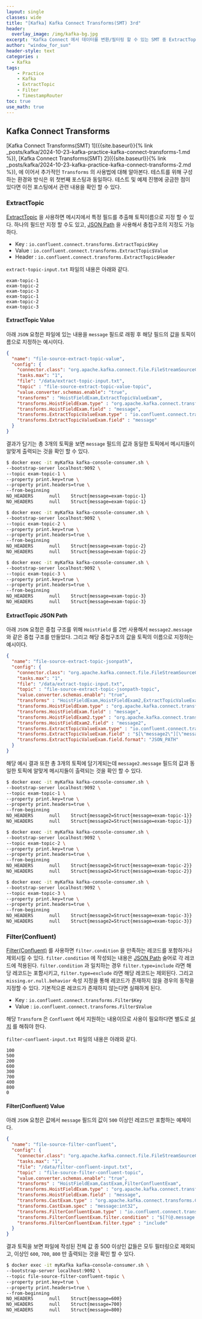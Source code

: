 ```yaml
--- 
layout: single
classes: wide
title: "[Kafka] Kafka Connect Transforms(SMT) 3rd"
header:
  overlay_image: /img/kafka-bg.jpg
excerpt: 'Kafka Connect 에서 데이터를 변환/필터링 할 수 있는 SMT 중 ExtractTopic, Filter, TimestampRouter 에 대해 알아보자'
author: "window_for_sun"
header-style: text
categories :
  - Kafka
tags:
    - Practice
    - Kafka
    - ExtractTopic
    - Filter
    - TimestampRouter
toc: true
use_math: true
---
```


## Kafka Connect Transforms
[Kafka Connect Transforms(SMT) 1]({{site.baseurl}}{% link _posts/kafka/2024-10-23-kafka-practice-kafka-connect-transforms-1.md %}),
[Kafka Connect Transforms(SMT) 2]({{site.baseurl}}{% link _posts/kafka/2024-10-23-kafka-practice-kafka-connect-transforms-2.md %}),
에 이어서 추가적인 `Transforms` 의 사용법에 대해 알아본다. 
테스트를 위해 구성하는 환경와 방식은 위 첫번째 포스팅과 동일하다. 
테스트 및 예제 진행에 궁금한 점이 있다면 이전 포스팅에서 관련 내용을 확인 할 수 있다.  

### ExtractTopic
[ExtractTopic](https://docs.confluent.io/platform/current/connect/transforms/extracttopic.html)
을 사용하면 메시지에서 특정 필드를 추출해 토픽이름으로 지정 할 수 있다. 
하나의 필드만 지정 할 수도 있고, [JSON Path](https://github.com/json-path/JsonPath)
을 사용해서 충첩구조의 지정도 가능하다.  

- Key : `io.confluent.connect.transforms.ExtractTopic$Key`
- Value : `io.confluent.connect.transforms.ExtractTopic$Value`
- Header : `io.confluent.connect.transforms.ExtractTopic$Header`

`extract-topic-input.txt` 파일의 내용은 아래와 같다.  

```
exam-topic-1
exam-topic-2
exam-topic-3
exam-topic-1
exam-topic-2
exam-topic-3
```  

#### ExtractTopic Value
아래 `JSON` 요청은 파일에 있는 내용을 `message` 필드로 래핑 후 해당 필드의 값을 토픽이름으로 지정하는 예시이다. 


```json
{
  "name": "file-source-extract-topic-value",
  "config": {
    "connector.class": "org.apache.kafka.connect.file.FileStreamSourceConnector",
    "tasks.max": "1",
    "file": "/data/extract-topic-input.txt",
    "topic" : "file-source-extract-topic-value-topic",
    "value.converter.schemas.enable": "true",
    "transforms" : "HoistFieldExam,ExtractTopicValueExam",
    "transforms.HoistFieldExam.type" : "org.apache.kafka.connect.transforms.HoistField$Value",
    "transforms.HoistFieldExam.field" : "message",
    "transforms.ExtractTopicValueExam.type" : "io.confluent.connect.transforms.ExtractTopic$Value",
    "transforms.ExtractTopicValueExam.field" : "message"
  }
}
```  

결과가 담기는 총 3개의 토픽을 보면 `message` 필드의 값과 동일한 토픽에서 메시지들이 알맞게 출력되는 것을 확인 할 수 있다.  

```bash
$ docker exec -it myKafka kafka-console-consumer.sh \
--bootstrap-server localhost:9092 \
--topic exam-topic-1 \
--property print.key=true \
--property print.headers=true \
--from-beginning 
NO_HEADERS      null    Struct{message=exam-topic-1}
NO_HEADERS      null    Struct{message=exam-topic-1}

$ docker exec -it myKafka kafka-console-consumer.sh \
--bootstrap-server localhost:9092 \
--topic exam-topic-2 \
--property print.key=true \
--property print.headers=true \
--from-beginning 
NO_HEADERS      null    Struct{message=exam-topic-2}
NO_HEADERS      null    Struct{message=exam-topic-2}

$ docker exec -it myKafka kafka-console-consumer.sh \
--bootstrap-server localhost:9092 \
--topic exam-topic-3 \
--property print.key=true \
--property print.headers=true \
--from-beginning 
NO_HEADERS      null    Struct{message=exam-topic-3}
NO_HEADERS      null    Struct{message=exam-topic-3}
```  


#### ExtractTopic JSON Path
아래 `JSON` 요청은 중첩 구조를 위해 `HoistField` 를 2번 사용해서 `message2.message` 와 같은 중첩 구조를 만들었다. 
그리고 해당 중첩구조의 값을 토픽의 이름으로 지정하는 예시이다.  

```json
{
  "name": "file-source-extract-topic-jsonpath",
  "config": {
    "connector.class": "org.apache.kafka.connect.file.FileStreamSourceConnector",
    "tasks.max": "1",
    "file": "/data/extract-topic-input.txt",
    "topic" : "file-source-extract-topic-jsonpath-topic",
    "value.converter.schemas.enable": "true",
    "transforms" : "HoistFieldExam,HoistFieldExam2,ExtractTopicValueExam",
    "transforms.HoistFieldExam.type" : "org.apache.kafka.connect.transforms.HoistField$Value",
    "transforms.HoistFieldExam.field" : "message",
    "transforms.HoistFieldExam2.type" : "org.apache.kafka.connect.transforms.HoistField$Value",
    "transforms.HoistFieldExam2.field" : "message2",
    "transforms.ExtractTopicValueExam.type" : "io.confluent.connect.transforms.ExtractTopic$Value",
    "transforms.ExtractTopicValueExam.field" : "$[\"message2\"][\"message\"]",
    "transforms.ExtractTopicValueExam.field.format": "JSON_PATH"
  }
}
```  

해당 예시 결과 또한 총 3개의 토픽에 담기게되는데 
`message2.message` 필드의 값과 동일한 토픽에 알맞게 메시지들이 출력되는 것을 확인 할 수 있다.  


```bash
$ docker exec -it myKafka kafka-console-consumer.sh \
--bootstrap-server localhost:9092 \
--topic exam-topic-1 \
--property print.key=true \
--property print.headers=true \
--from-beginning 
NO_HEADERS      null    Struct{message2=Struct{message=exam-topic-1}}
NO_HEADERS      null    Struct{message2=Struct{message=exam-topic-1}}

$ docker exec -it myKafka kafka-console-consumer.sh \
--bootstrap-server localhost:9092 \
--topic exam-topic-2 \
--property print.key=true \
--property print.headers=true \
--from-beginning 
NO_HEADERS      null    Struct{message2=Struct{message=exam-topic-2}}
NO_HEADERS      null    Struct{message2=Struct{message=exam-topic-2}}

$ docker exec -it myKafka kafka-console-consumer.sh \
--bootstrap-server localhost:9092 \
--topic exam-topic-3 \
--property print.key=true \
--property print.headers=true \
--from-beginning 
NO_HEADERS      null    Struct{message2=Struct{message=exam-topic-3}}
NO_HEADERS      null    Struct{message2=Struct{message=exam-topic-3}}
```  


### Filter(Confluent)
[Filter(Confluent)](https://docs.confluent.io/platform/current/connect/transforms/filter-confluent.html)
를 사용하면 `filter.condition` 을 만족하는 레코드를 포함하거나 제외시킬 수 있다. 
`filter.condition` 에 작성되는 내용은 [JSON Path](https://github.com/json-path/JsonPath)
술어로 각 레코드에 적용된다. 
`filter.condition` 과 일치하는 경우 `filter.type=include` 라면 해당 레코드는 포함시키고, 
`filter.type=exclude` 라면 해당 레코드는 제외된다. 
그리고 `missing.or.null.behavior` 속성 지정을 통해 레코드가 존재하지 않을 경우의 동작을 지정할 수 있다. 
기본적으론 레코드가 존재하지 않는다면 실패하게 된다. 

- Key : `io.confluent.connect.transforms.Filter$Key`
- Value : `io.confluent.connect.transforms.Filter$Value`

해당 `Transform` 은 `Confluent` 에서 지원하는 내용이므로 사용이 필요하다면 별도로 [설치](https://docs.confluent.io/confluent-cli/current/command-reference/connect/plugin/confluent_connect_plugin_install.html)
를 해줘야 한다.  

`filter-confluent-input.txt` 파일의 내용은 아래와 같다.  

```
100
500
200
600
300
700
400
800
0
```  

#### Filter(Confluent) Value
아래 `JSON` 요청은 값에서 `message` 필드의 값이 `500` 이상인 레코드만 포함하는 예제이다.  

```json
{
  "name": "file-source-filter-confluent",
  "config": {
    "connector.class": "org.apache.kafka.connect.file.FileStreamSourceConnector",
    "tasks.max": "1",
    "file": "/data/filter-confluent-input.txt",
    "topic" : "file-source-filter-confluent-topic",
    "value.converter.schemas.enable": "true",
    "transforms" : "HoistFieldExam,CastExam,FilterConfluentExam",
    "transforms.HoistFieldExam.type" : "org.apache.kafka.connect.transforms.HoistField$Value",
    "transforms.HoistFieldExam.field" : "message",
    "transforms.CastExam.type" : "org.apache.kafka.connect.transforms.Cast$Value",
    "transforms.CastExam.spec" : "message:int32",
    "transforms.FilterConfluentExam.type" : "io.confluent.connect.transforms.Filter$Value",
    "transforms.FilterConfluentExam.filter.condition" : "$[?(@.message > 500)]",
    "transforms.FilterConfluentExam.filter.type" : "include"
  }
}
```  

결과 토픽을 보면 파일에 작성된 전체 값 중 500 이상인 값들은 모두 필터링으로 제외되고, 
이상인 `600`, `700`, `800` 만 출력되는 것을 확인 할 수 있다.  

```bash
$ docker exec -it myKafka kafka-console-consumer.sh \
--bootstrap-server localhost:9092 \
--topic file-source-filter-confluent-topic \
--property print.key=true \
--property print.headers=true \
--from-beginning 
NO_HEADERS      null    Struct{message=600}
NO_HEADERS      null    Struct{message=700}
NO_HEADERS      null    Struct{message=800}
```  
